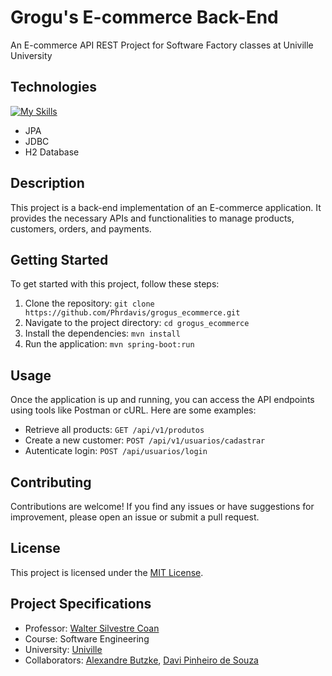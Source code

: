 # Grogu's E-commerce Back-End

An E-commerce API REST Project for Software Factory classes at Univille University

## Technologies 

[![My Skills](https://skillicons.dev/icons?i=java,spring)](https://skillicons.dev)

- JPA
- JDBC
- H2 Database

## Description

This project is a back-end implementation of an E-commerce application. It provides the necessary APIs and functionalities to manage products, customers, orders, and payments.

## Getting Started

To get started with this project, follow these steps:

1. Clone the repository: `git clone https://github.com/Phrdavis/grogus_ecommerce.git`
2. Navigate to the project directory: `cd grogus_ecommerce`
3. Install the dependencies: `mvn install`
4. Run the application: `mvn spring-boot:run`

## Usage

Once the application is up and running, you can access the API endpoints using tools like Postman or cURL. Here are some examples:

- Retrieve all products: `GET /api/v1/produtos`
- Create a new customer: `POST /api/v1/usuarios/cadastrar`
- Autenticate login: `POST /api/usuarios/login`

## Contributing

Contributions are welcome! If you find any issues or have suggestions for improvement, please open an issue or submit a pull request.

## License

This project is licensed under the [MIT License](LICENSE).

## Project Specifications


- Professor: [Walter Silvestre Coan](https://github.com/waltercoan)
- Course: Software Engineering
- University: [Univille](https://www.univille.edu.br/)
- Collaborators: [Alexandre Butzke](https://github.com/AlexandreButzkeDev), [Davi Pinheiro de Souza](https://github.com/Phrdavis)

